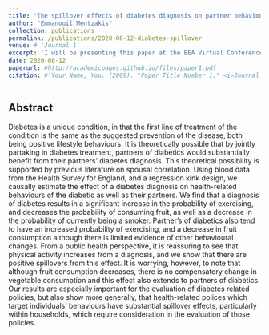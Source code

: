 ```yaml
---
title: "The spillover effects of diabetes diagnosis on partner behaviour"
author: "Emmanouil Mentzakis"
collection: publications
permalink: /publications/2020-08-12-diabetes-spillover
venue: # 'Journal 1'
excerpt: 'I will be presenting this paper at the EEA Virtual Conference, and slides from the presentation will be available here in the near future.'
date: 2020-08-12
paperurl: #http://academicpages.github.io/files/paper1.pdf
citation: #'Your Name, You. (2009). "Paper Title Number 1." <i>Journal 1</i>. 1(1).'
---
```


## Abstract

Diabetes is a unique condition, in that the first line of treatment of the condition is the same as the suggested prevention of the disease, both being positive lifestyle behaviours. It is theoretically possible that by jointly partaking in diabetes treatment, partners of diabetics would substantially benefit from their partners’ diabetes diagnosis. This theoretical possibility is supported by previous literature on spousal correlation. Using blood data from the Health Survey for England, and a regression kink design, we causally estimate the effect of a diabetes diagnosis on health-related behaviours of the diabetic as well as their partners. We find that a diagnosis of diabetes results in a significant increase in the probability of exercising, and decreases the probability of consuming fruit, as well as a decrease in the probability of currently being a smoker. Partner’s of diabetics also tend to have an increased probability of exercising, and a decrease in fruit consumption although there is limited evidence of other behavioural changes. From a public health perspective, it is reassuring to see that physical activity increases from a diagnosis, and we show that there are positive spillovers from this effect. It is worrying, however, to note that although fruit consumption decreases, there is no compensatory change in vegetable consumption and this effect also extends to partners of diabetics. Our results are especially important for the evaluation of diabetes related policies, but also show more generally, that health-related polices which target individuals’ behaviours have substantial spillover effects, particularly within households, which require consideration in the evaluation of those policies.
